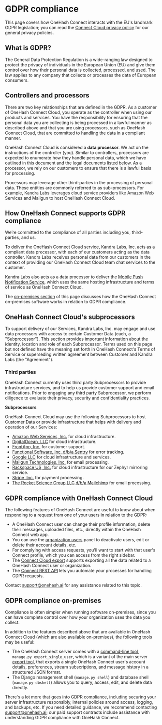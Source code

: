 # GDPR compliance

This page covers how OneHash Connect interacts with the EU's landmark GDPR
legislation; you can read the
[Connect Cloud privacy policy](https://zulip.com/policies/privacy) for our
general privacy policies.

## What is GDPR?

The General Data Protection Regulation is a wide-ranging law designed
to protect the privacy of individuals in the European Union (EU) and
give them control over how their personal data is collected,
processed, and used.  The law applies to any company that collects or
processes the data of European consumers.

## Controllers and processors

There are two key relationships that are defined in the GDPR. As a
customer of OneHash Connect Cloud, you operate as the controller when using our
products and services. You have the responsibility for ensuring that
the personal data you are collecting is being processed in a lawful
manner as described above and that you are using processors, such as
OneHash Connect Cloud, that are committed to handling the data in a compliant
manner.

OneHash Connect Cloud is considered a **data processor**. We act on the
instructions of the controller (you). Similar to controllers,
processors are expected to enumerate how they handle personal data,
which we have outlined in this document and the legal documents listed
below. As a processor, we rely on our customers to ensure that there
is a lawful basis for processing.

Processors may leverage other third-parties in the processing of
personal data. These entities are commonly referred to as
sub-processors. For example, Kandra Labs leverages cloud service
providers like Amazon Web Services and Mailgun to host OneHash Connect Cloud.

## How OneHash Connect supports GDPR compliance

We’re committed to the compliance of all parties including you,
third-parties, and us.

To deliver the OneHash Connect Cloud service, Kandra Labs, Inc. acts as a
compliant data processor, with each of our customers acting as the
data controller.  Kandra Labs receives personal data from our
customers in the context of providing our OneHash Connect Cloud team chat
services to the customer.

Kandra Labs also acts as a data processor to deliver the
[Mobile Push Notification Service][mobile-push], which uses the same
hosting infrastructure and terms of service as OneHash Connect Cloud.

The [on-premises section](#gdpr-compliance-on-premises) of this page
discusses how the OneHash Connect on-premises software works in relation to GDPR
compliance.

[mobile-push]: https://zulip.readthedocs.io/en/stable/production/mobile-push-notifications.html

## OneHash Connect Cloud's subprocessors

To support delivery of our Services, Kandra Labs, Inc. may engage and
use data processors with access to certain Customer Data (each, a
"Subprocessor").  This section provides important information about
the identity, location and role of each Subprocessor.  Terms used on
this page but not defined have the meaning set forth in OneHash Connect's Terms
of Service or superseding written agreement between Customer and
Kandra Labs (the "Agreement").

### Third parties

OneHash Connect currently uses third party Subprocessors to provide
infrastructure services, and to help us provide customer support and
email notifications. Prior to engaging any third party Subprocessor,
we perform diligence to evaluate their privacy, security and
confidentiality practices.

**Subprocessors**

OneHash Connect Cloud may use the following Subprocessors to host Customer Data
or provide infrastructure that helps with delivery and operation of
our Services:

* [Amazon Web Services, Inc.](https://aws.amazon.com/compliance/gdpr-center/)
  for cloud infrastructure.
* [DigitalOcean, LLC](https://www.digitalocean.com/security/gdpr/)
  for cloud infrastructure.
* [FrontApp, Inc.](https://community.frontapp.com/t/x1p4mw/is-front-compliant-with-gdpr)
  for customer support.
* [Functional Software, Inc. d/b/a Sentry](https://blog.sentry.io/2018/03/14/gdpr-sentry-and-you)
  for error tracking.
* [Google LLC](https://privacy.google.com/businesses/compliance/) for
  cloud infrastructure and services.
* [Mailgun Technologies, Inc.](https://www.mailgun.com/gdpr) for email processing.
* [Rackspace US, Inc.](https://www.rackspace.com/en-us/gdpr) for cloud
  infrastructure for our Zephyr mirroring service.
* [Stripe, Inc.](https://stripe.com/guides/general-data-protection-regulation) for payment processing.
* [The Rocket Science Group LLC d/b/a Mailchimp](https://kb.mailchimp.com/accounts/management/about-the-general-data-protection-regulation)
  for email processing.

## GDPR compliance with OneHash Connect Cloud

The following features of OneHash Connect are useful to know about when
responding to a request from one of your users in relation to the
GDPR:

* A OneHash Connect user can change their profile information, delete their
  messages, uploaded files, etc., directly within the OneHash Connect web app.
* You can use the [organization users](/#organization/user-list-admin)
  panel to deactivate users, edit or delete their account details,
  etc.
* For complying with access requests, you'll want to start with that
  user's Connect profile, which you can access from the right sidebar.
* The [Connect Cloud export](/help/export-your-organization) supports exporting
  all the data related to a OneHash Connect user or organization.
* The [Connect REST API](/api/rest) lets you
  automate your processes for handling GDPR requests.

Contact [support@onehash.ai](mailto:support@onehash.ai) for
any assistance related to this topic.

## GDPR compliance on-premises

Compliance is often simpler when running software on-premises, since
you can have complete control over how your organization uses the data
you collect.

In addition to the features described above that are available in
OneHash Connect Cloud (which are also available on-premises), the following tools
may be useful:

* The OneHash Connect server comes with a [command-line tool][management-commands],
  `manage.py export_single_user`, which is a variant of the main server
  [export tool][export-and-import-tool], that exports a single OneHash Connect
  user's account details, preferences, stream subscriptions, and message
  history in a structured JSON format.
* The Django management shell (`manage.py shell`) and database shell
  (`manage.py dbshell`) allows you to query, access, edit, and delete
  data directly.

There's a lot more that goes into GDPR compliance, including securing
your server infrastructure responsibly, internal policies around
access, logging, and backups, etc.  If you need detailed guidance, we
recommend contacting support@onehash.ai; our paid support contracts
include assistance with understanding GDPR compliance with OneHash Connect.

[management-commands]: https://zulip.readthedocs.io/en/stable/production/management-commands.html
[export-and-import-tool]: https://zulip.readthedocs.io/en/stable/production/export-and-import.html
